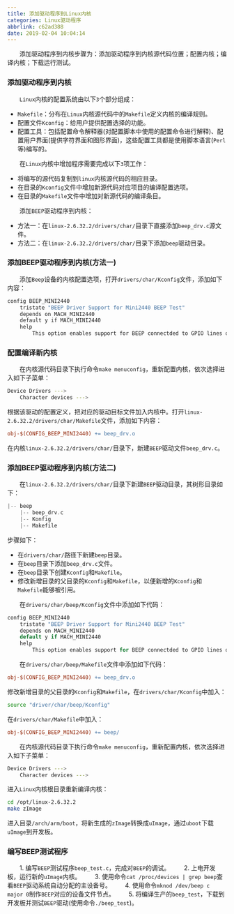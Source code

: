 ```yaml
---
title: 添加驱动程序到Linux内核
categories: Linux驱动程序
abbrlink: c62ad388
date: 2019-02-04 10:04:14
---
```

&emsp;&emsp;添加驱动程序到内核步骤为：添加驱动程序到内核源代码位置；配置内核；编译内核；下载运行测试。<!--more-->

### 添加驱动程序到内核

&emsp;&emsp;`Linux`内核的配置系统由以下`3`个部分组成：

- `Makefile`：分布在`Linux`内核源代码中的`Makefile`定义内核的编译规则。
- 配置文件`Kconfig`：给用户提供配置选择的功能。
- 配置工具：包括配置命令解释器(对配置脚本中使用的配置命令进行解释)、配置用户界面(提供字符界面和图形界面)，这些配置工具都是使用脚本语言(`Perl`等)编写的。

&emsp;&emsp;在`Linux`内核中增加程序需要完成以下`3`项工作：

- 将编写的源代码复制到`linux`内核源代码的相应目录。
- 在目录的`Kconfig`文件中增加新源代码对应项目的编译配置选项。
- 在目录的`Makefile`文件中增加对新源代码的编译条目。

&emsp;&emsp;添加`BEEP`驱动程序到内核：

- 方法一：在`linux-2.6.32.2/drivers/char/`目录下直接添加`beep_drv.c`源文件。
- 方法二：在`linux-2.6.32.2/drivers/char/`目录下添加`beep`驱动目录。

### 添加BEEP驱动程序到内核(方法一)

&emsp;&emsp;添加`Beep`设备的内核配置选项，打开`drivers/char/Kconfig`文件，添加如下内容：

``` makefile
config BEEP_MINI2440
    tristate "BEEP Driver Support for Mini2440 BEEP Test"
    depends on MACH_MINI2440
    default y if MACH_MINI2440
    help
        This option enables support for BEEP connectded to GPIO lines on Mini2440 boards.
```

### 配置编译新内核

&emsp;&emsp;在内核源代码目录下执行命令`make menuconfig`，重新配置内核，依次选择进入如下子菜单：

``` bash
Device Drivers --->
    Character devices --->
```

根据该驱动的配置定义，把对应的驱动目标文件加入内核中。打开`linux-2.6.32.2/drivers/char/Makefile`文件，添加如下内容：

``` makefile
obj-$(CONFIG_BEEP_MINI2440) += beep_drv.o
```

在内核`linux-2.6.32.2/drivers/char/`目录下，新建`BEEP`驱动文件`beep_drv.c`。

### 添加BEEP驱动程序到内核(方法二)

&emsp;&emsp;在`linux-2.6.32.2/drivers/char/`目录下新建`BEEP`驱动目录，其树形目录如下：

``` cpp
|-- beep
    |-- beep_drv.c
    |-- Konfig
    |-- Makefile
```

步骤如下：

- 在`drivers/char/`路径下新建`beep`目录。
- 在`beep`目录下添加`beep_drv.c`文件。
- 在`beep`目录下创建`Kconfig`和`Makefile`。
- 修改新增目录的父目录的`Kconfig`和`Makefile`，以便新增的`Kconfig`和`Makefile`能够被引用。

&emsp;&emsp;在`drivers/char/beep/Kconfig`文件中添加如下代码：

``` cpp
config BEEP_MINI2440
    tristate "BEEP Driver Support for Mini2440 BEEP Test"
    depends on MACH_MINI2440
    default y if MACH_MINI2440
    help
        This option enables support for BEEP connectded to GPIO lines on Mini2440 boards.
```

&emsp;&emsp;在`drivers/char/beep/Makefile`文件中添加如下代码：

``` makefile
obj-$(CONFIG_BEEP_MINI2440) += beep_drv.o
```

修改新增目录的父目录的`Kconfig`和`Makefile`，在`drivers/char/Kconfig`中加入：

``` bash
source "driver/char/beep/Kconfig"
```

在`drivers/char/Makefile`中加入：

``` makefile
obj-$(CONFIG_BEEP_MINI2440) += beep/
```

&emsp;&emsp;在内核源代码目录下执行命令`make menuconfig`，重新配置内核，依次选择进入如下子菜单：

``` bash
Device Drivers --->
    Character devices --->
```

进入`Linux`内核根目录重新编译内核：

``` bash
cd /opt/linux-2.6.32.2
make zImage
```

进入目录`/arch/arm/boot`，将新生成的`zImage`转换成`uImage`，通过`uboot`下载`uImage`到开发板。

### 编写BEEP测试程序

&emsp;&emsp;1. 编写`BEEP`测试程序`beep_test.c`，完成对`BEEP`的调试。
&emsp;&emsp;2. 上电开发板，运行新的`uImage`内核。
&emsp;&emsp;3. 使用命令`cat /proc/devices | grep beep`查看`BEEP`驱动系统自动分配的主设备号。
&emsp;&emsp;4. 使用命令`mknod /dev/beep c major 0`制作`BEEP`对应的设备文件节点。
&emsp;&emsp;5. 将编译生产的`beep_test`，下载到开发板并测试`BEEP`驱动(使用命令`./beep_test`)。